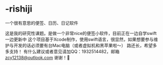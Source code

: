 # -rishiji
一个很有意思的便签、日历、日记软件

这是我的研究性课题。是做一个非常nice的便签小软件，目前正在一边自学swift一边更新中
这个项目基于Xcode制作，使用swift语言，很显然，如果想要参与维护与开发的话必须要有台Mac电脑（或者虚拟机和黑苹果啦～）
路还长，希望多多支持！
有什么建议或者意见请加QQ：1932514482，邮箱 zcy12138@outlook.com
谢谢！🙏
